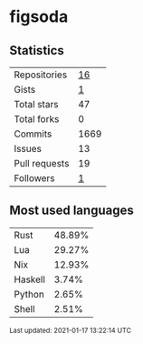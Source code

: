 # figsoda


## Statistics

<table>
    <tr>
        <td>Repositories</td>
        <td><a href="https://github.com/figsoda?tab=repositories">16</a></td>
    </tr>
    <tr>
        <td>Gists</td>
        <td><a href="https://gist.github.com/figsoda">1</a></td>
    </tr>
    <tr>
        <td>Total stars</td>
        <td>47</td>
    </tr>
    <tr>
        <td>Total forks</td>
        <td>0</td>
    </tr>
    <tr>
        <td>Commits</td>
        <td>1669</td>
    </tr>
    <tr>
        <td>Issues</td>
        <td>13</td>
    </tr>
    <tr>
        <td>Pull requests</td>
        <td>19</td>
    </tr>
    <tr>
        <td>Followers</td>
        <td><a href="https://github.com/figsoda?tab=followers">1</a></td>
    </tr>
</table>


## Most used languages

<table>
<tr><td>Rust</td><td>48.89%</td></tr>
<tr><td>Lua</td><td>29.27%</td></tr>
<tr><td>Nix</td><td>12.93%</td></tr>
<tr><td>Haskell</td><td>3.74%</td></tr>
<tr><td>Python</td><td>2.65%</td></tr>
<tr><td>Shell</td><td>2.51%</td></tr>
</table>


<sub>Last updated: 2021-01-17 13:22:14 UTC</sub>
